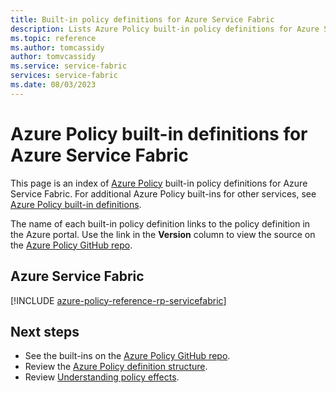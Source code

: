 ```yaml
---
title: Built-in policy definitions for Azure Service Fabric
description: Lists Azure Policy built-in policy definitions for Azure Service Fabric. These built-in policy definitions provide common approaches to managing your Azure resources.
ms.topic: reference
ms.author: tomcassidy
author: tomvcassidy
ms.service: service-fabric
services: service-fabric
ms.date: 08/03/2023
---
```


# Azure Policy built-in definitions for Azure Service Fabric

This page is an index of [Azure Policy](../governance/policy/overview.md) built-in policy
definitions for Azure Service Fabric. For additional Azure Policy built-ins for other services, see
[Azure Policy built-in definitions](../governance/policy/samples/built-in-policies.md).

The name of each built-in policy definition links to the policy definition in the Azure portal. Use
the link in the **Version** column to view the source on the
[Azure Policy GitHub repo](https://github.com/Azure/azure-policy).

## Azure Service Fabric

[!INCLUDE [azure-policy-reference-rp-servicefabric](../../includes/policy/reference/byrp/microsoft.servicefabric.md)]

## Next steps

- See the built-ins on the [Azure Policy GitHub repo](https://github.com/Azure/azure-policy).
- Review the [Azure Policy definition structure](../governance/policy/concepts/definition-structure.md).
- Review [Understanding policy effects](../governance/policy/concepts/effects.md).
